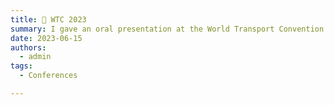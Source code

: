 ```yaml
---
title: 📅 WTC 2023
summary: I gave an oral presentation at the World Transport Convention 2023!
date: 2023-06-15
authors:
  - admin
tags:
  - Conferences

---
```


